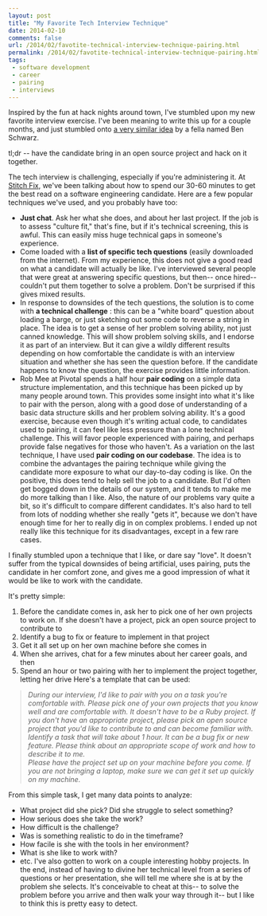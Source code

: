```yaml
---
layout: post
title: "My Favorite Tech Interview Technique"
date: 2014-02-10
comments: false
url: /2014/02/favotite-technical-interview-technique-pairing.html
permalink: /2014/02/favotite-technical-interview-technique-pairing.html
tags:
 - software development
 - career
 - pairing
 - interviews
---
```


Inspired by the fun at hack nights around town, I've stumbled upon my new favorite interview exercise. I've been meaning to write this up for a couple months, and just stumbled onto [a very similar idea](http://germanforblack.com/post/52224250893/the-perfect-code-interview) by a fella named Ben Schwarz.  
  
tl;dr -- have the candidate bring in an open source project and hack on it together.  

  
The tech interview is challenging, especially if you're administering it. At [Stitch Fix](http://technology.stitchfix.com/), we've been talking about how to spend our 30-60 minutes to get the best read on a software engineering candidate. Here are a few popular techniques we've used, and you probably have too:

- **Just chat**. Ask her what she does, and about her last project. If the job is to assess "culture fit," that's fine, but if it's technical screening, this is awful. This can easily miss huge technical gaps in someone's experience. 
- Come loaded with a **list of specific tech questions** (easily downloaded from the internet). From my experience, this does not give a good read on what a candidate will actually be like. I've interviewed several people that were great at answering specific questions, but then-- once hired-- couldn't put them together to solve a problem. Don't be surprised if this gives mixed results.
- In response to downsides of the tech questions, the solution is to come with **a technical challenge** : this can be a "white board" question about loading a barge, or just sketching out some code to reverse a string in place. The idea is to get a sense of her problem solving ability, not just canned knowledge. This will show problem solving skills, and I endorse it as part of an interview. But it can give a wildly different results depending on how comfortable the candidate is with an interview situation and whether she has seen the question before. If the candidate happens to know the question, the exercise provides little information.
- Rob Mee at Pivotal spends a half hour **pair coding** on a simple data structure implementation, and this technique has been picked up by many people around town. This provides some insight into what it's like to pair with the person, along with a good dose of understanding of a basic data structure skills and her problem solving ability. It's a good exercise, because even though it's writing actual code, to candidates used to pairing, it can feel like less pressure than a lone technical challenge. This will favor people experienced with pairing, and perhaps provide false negatives for those who haven't.
As a variation on the last technique, I have used  **pair coding on our codebase**. The idea is to combine the advantages the pairing technique while giving the candidate more exposure to what our day-to-day coding is like. On the positive, this does tend to help sell the job to a candidate. But I'd often get bogged down in the details of our system, and it tends to make me do more talking than I like. Also, the nature of our problems vary quite a bit, so it's difficult to compare different candidates. It's also hard to tell from lots of nodding whether she really "gets it", because we don't have enough time for her to really dig in on complex problems. I ended up not really like this technique for its disadvantages, except in a few rare cases.  
  
I finally stumbled upon a technique that I like, or dare say "love". It doesn't suffer from the typical downsides of being artificial, uses pairing, puts the candidate in her comfort zone, and gives me a good impression of what it would be like to work with the candidate.  
  
It's pretty simple:  
  

1. Before the candidate comes in, ask her to pick one of her own projects to work on. If she doesn't have a project, pick an open source project to contribute to
2. Identify a bug to fix or feature to implement in that project
3. Get it all set up on her own machine before she comes in
4. When she arrives, chat for a few minutes about her career goals, and then
5. Spend an hour or two pairing with her to implement the project together, letting her drive
Here's a template that can be used:  

> _During our interview, I'd like to pair with you on a task you're comfortable with. Please pick one of your own projects that you know well and are comfortable with. It doesn't have to be a Ruby project. If you don't have an appropriate project, please pick an open source project that you'd like to contribute to and can become familiar with.  
> Identify a task that will take about 1 hour. It can be a bug fix or new feature. Please think about an appropriate scope of work and how to describe it to me.  
> Please have the project set up on your machine before you come. If you are not bringing a laptop, make sure we can get it set up quickly on my machine._

  
From this simple task, I get many data points to analyze:  

- What project did she pick? Did she struggle to select something? 
- How serious does she take the work? 
- How difficult is the challenge?
- Was is something realistic to do in the timeframe?
- How facile is she with the tools in her environment?
- What is she like to work with?
- etc.
I've also gotten to work on a couple interesting hobby projects. In the end, instead of having to divine her technical level from a series of questions or her presentation, she will tell me where she is at by the problem she selects. It's conceivable to cheat at this-- to solve the problem before you arrive and then walk your way through it-- but I like to think this is pretty easy to detect. 
